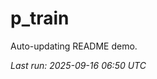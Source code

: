 # p_train

Auto-updating README demo.

<!--START_SECTION:status-->
_Last run: 2025-09-16 06:50 UTC_
<!--END_SECTION:status-->




































































































































































































































































































































































































































































































































































